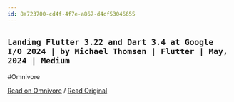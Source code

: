 ```yaml
---
id: 8a723700-cd4f-4f7e-a867-d4cf53046655
---
```


## `Landing Flutter 3.22 and Dart 3.4 at Google I/O 2024 | by Michael Thomsen | Flutter | May, 2024 | Medium`
#Omnivore

[Read on Omnivore](https://omnivore.app/me/landing-flutter-3-22-and-dart-3-4-at-google-i-o-2024-by-michael--18f79bd8001) / [Read Original](https://medium.com/flutter/io24-5e211f708a37)


